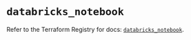 # `databricks_notebook`

Refer to the Terraform Registry for docs: [`databricks_notebook`](https://registry.terraform.io/providers/databricks/databricks/1.77.0/docs/resources/notebook).
